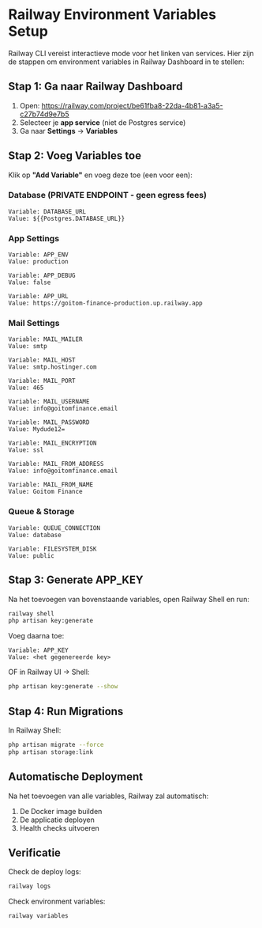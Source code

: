 # Railway Environment Variables Setup

Railway CLI vereist interactieve mode voor het linken van services. Hier zijn de stappen om environment variables in Railway Dashboard in te stellen:

## Stap 1: Ga naar Railway Dashboard

1. Open: https://railway.com/project/be61fba8-22da-4b81-a3a5-c27b74d9e7b5
2. Selecteer je **app service** (niet de Postgres service)
3. Ga naar **Settings** → **Variables**

## Stap 2: Voeg Variables toe

Klik op **"Add Variable"** en voeg deze toe (een voor een):

### Database (PRIVATE ENDPOINT - geen egress fees)
```
Variable: DATABASE_URL
Value: ${{Postgres.DATABASE_URL}}
```

### App Settings
```
Variable: APP_ENV
Value: production

Variable: APP_DEBUG
Value: false

Variable: APP_URL
Value: https://goitom-finance-production.up.railway.app
```

### Mail Settings
```
Variable: MAIL_MAILER
Value: smtp

Variable: MAIL_HOST
Value: smtp.hostinger.com

Variable: MAIL_PORT
Value: 465

Variable: MAIL_USERNAME
Value: info@goitomfinance.email

Variable: MAIL_PASSWORD
Value: Mydude12=

Variable: MAIL_ENCRYPTION
Value: ssl

Variable: MAIL_FROM_ADDRESS
Value: info@goitomfinance.email

Variable: MAIL_FROM_NAME
Value: Goitom Finance
```

### Queue & Storage
```
Variable: QUEUE_CONNECTION
Value: database

Variable: FILESYSTEM_DISK
Value: public
```

## Stap 3: Generate APP_KEY

Na het toevoegen van bovenstaande variables, open Railway Shell en run:

```bash
railway shell
php artisan key:generate
```

Voeg daarna toe:
```
Variable: APP_KEY
Value: <het gegenereerde key>
```

OF in Railway UI → Shell:
```bash
php artisan key:generate --show
```

## Stap 4: Run Migrations

In Railway Shell:
```bash
php artisan migrate --force
php artisan storage:link
```

## Automatische Deployment

Na het toevoegen van alle variables, Railway zal automatisch:
1. De Docker image builden
2. De applicatie deployen
3. Health checks uitvoeren

## Verificatie

Check de deploy logs:
```bash
railway logs
```

Check environment variables:
```bash
railway variables
```

